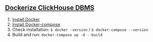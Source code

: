 ## [Dockerize ClickHouse DBMS](https://clickhouse.yandex/docs/ru/index.html)

1) [Install Docker](https://docs.docker.com/docker-for-windows/install/) 
2) [Install Docker-compose](https://docs.docker.com/compose/install/#prerequisites)
3) Check installation: `$ docker -version` / `$ docker-compose --version`
4) Build and run: `docker-compose up -d --build`
 
